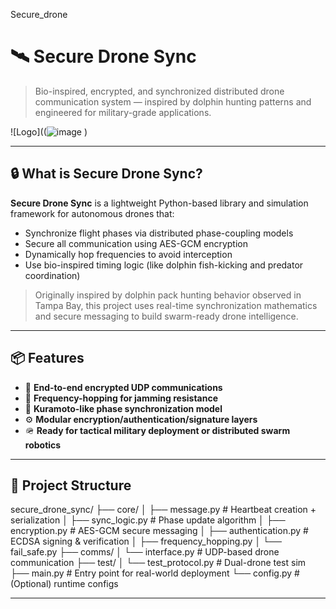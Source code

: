 Secure_drone

# 🛰️ Secure Drone Sync

> Bio-inspired, encrypted, and synchronized distributed drone communication system — inspired by dolphin hunting patterns and engineered for military-grade applications.

![Logo]((![image](https://github.com/user-attachments/assets/2e341634-edb1-4182-9495-f0aadc9a2caf)
)

---

## 🔒 What is Secure Drone Sync?

**Secure Drone Sync** is a lightweight Python-based library and simulation framework for autonomous drones that:
- Synchronize flight phases via distributed phase-coupling models
- Secure all communication using AES-GCM encryption
- Dynamically hop frequencies to avoid interception
- Use bio-inspired timing logic (like dolphin fish-kicking and predator coordination)

> Originally inspired by dolphin pack hunting behavior observed in Tampa Bay, this project uses real-time synchronization mathematics and secure messaging to build swarm-ready drone intelligence.

---

## 📦 Features

- 🔐 **End-to-end encrypted UDP communications**
- 📡 **Frequency-hopping for jamming resistance**
- 🧠 **Kuramoto-like phase synchronization model**
- ⚙️ **Modular encryption/authentication/signature layers**
- 🪖 **Ready for tactical military deployment or distributed swarm robotics**

---

## 📁 Project Structure

secure_drone_sync/
├── core/
│ ├── message.py # Heartbeat creation + serialization
│ ├── sync_logic.py # Phase update algorithm
│ ├── encryption.py # AES-GCM secure messaging
│ ├── authentication.py # ECDSA signing & verification
│ ├── frequency_hopping.py
│ └── fail_safe.py
├── comms/
│ └── interface.py # UDP-based drone communication
├── test/
│ └── test_protocol.py # Dual-drone test sim
├── main.py # Entry point for real-world deployment
└── config.py # (Optional) runtime configs


---




